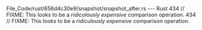 File_Code/rust/656d4c30e9/snapshot/snapshot_after.rs --- Rust
434         // FIXME: This looks to be a *ridicolously expensive* comparison operation.                                                                      434         // FIXME: This looks to be a *ridiculously expensive* comparison operation.

